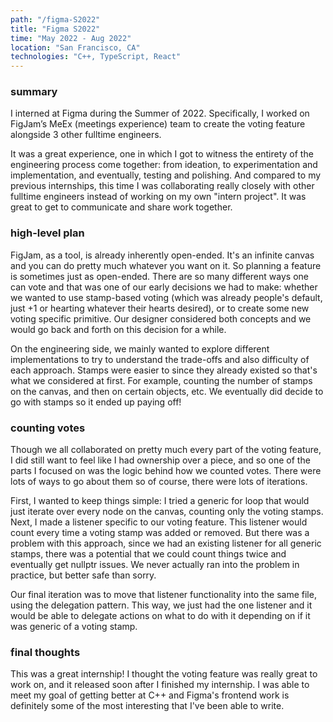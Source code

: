 ```yaml
---
path: "/figma-S2022"
title: "Figma S2022"
time: "May 2022 - Aug 2022"
location: "San Francisco, CA"
technologies: "C++, TypeScript, React"
---
```


### summary

I interned at Figma during the Summer of 2022. Specifically, I worked on FigJam’s MeEx (meetings experience) team to create the voting feature alongside 3 other fulltime engineers. 

It was a great experience, one in which I got to witness the entirety of the engineering process come together: from ideation, to experimentation and implementation, and eventually, testing and polishing. And compared to my previous internships, this time I was collaborating really closely with other fulltime engineers instead of working on my own "intern project". It was great to get to communicate and share work together.

### high-level plan

FigJam, as a tool, is already inherently open-ended. It's an infinite canvas and you can do pretty much whatever you want on it. So planning a feature is sometimes just as open-ended. There are so many different ways one can vote and that was one of our early decisions we had to make: whether we wanted to use stamp-based voting (which was already people's default, just +1 or hearting whatever their hearts desired), or to create some new voting specific primitive. Our designer considered both concepts and we would go back and forth on this decision for a while.

On the engineering side, we mainly wanted to explore different implementations to try to understand the trade-offs and also difficulty of each approach. Stamps were easier to since they already existed so that's what we considered at first. For example, counting the number of stamps on the canvas, and then on certain objects, etc. We eventually did decide to go with stamps so it ended up paying off!

### counting votes

Though we all collaborated on pretty much every part of the voting feature, I did still want to feel like I had ownership over a piece, and so one of the parts I focused on was the logic behind how we counted votes. There were lots of ways to go about them so of course, there were lots of iterations.

First, I wanted to keep things simple: I tried a generic for loop that would just iterate over every node on the canvas, counting only the voting stamps. Next, I made a listener specific to our voting feature. This listener would count every time a voting stamp was added or removed. But there was a problem with this approach, since we had an existing listener for all generic stamps, there was a potential that we could count things twice and eventually get nullptr issues. We never actually ran into the problem in practice, but better safe than sorry. 

Our final iteration was to move that listener functionality into the same file, using the delegation pattern. This way, we just had the one listener and it would be able to delegate actions on what to do with it depending on if it was generic of a voting stamp.

### final thoughts

This was a great internship! I thought the voting feature was really great to work on, and it released soon after I finished my internship. I was able to meet my goal of getting better at C++ and Figma's frontend work is definitely some of the most interesting that I've been able to write.